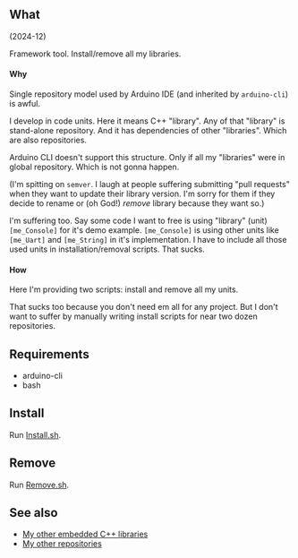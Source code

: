 ## What

(2024-12)

Framework tool. Install/remove all my libraries.

#### Why

Single repository model used by Arduino IDE (and inherited by
`arduino-cli`) is awful.

I develop in code units. Here it means C++ "library". Any of that
"library" is stand-alone repository. And it has dependencies of
other "libraries". Which are also repositories.

Arduino CLI doesn't support this structure. Only if all my "libraries"
were in global repository. Which is not gonna happen.

(I'm spitting on `semver`. I laugh at people suffering submitting
"pull requests" when they want to update their library version.
I'm sorry for them if they decide to rename or (oh God!) *remove*
library because they want so.)

I'm suffering too. Say some code I want to free is using "library"
(unit) `[me_Console]` for it's demo example. `[me_Console]` is using
other units like `[me_Uart]` and `[me_String]` in it's implementation.
I have to include all those used units in installation/removal scripts.
That sucks.

#### How

Here I'm providing two scripts: install and remove all my units.

That sucks too because you don't need em all for any project.
But I don't want to suffer by manually writing install scripts for
near two dozen repositories.

## Requirements

  * arduino-cli
  * bash

## Install

Run [Install.sh](Install.sh).


## Remove

Run [Remove.sh](Remove.sh).


## See also

* [My other embedded C++ libraries][Embedded]
* [My other repositories][Repos]

[Embedded]: https://github.com/martin-eden/Embedded_Crafts/tree/master/Parts
[Repos]: https://github.com/martin-eden/contents
